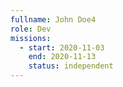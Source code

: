```yaml
---
fullname: John Doe4
role: Dev
missions:
  - start: 2020-11-03
    end: 2020-11-13
    status: independent
---
```


